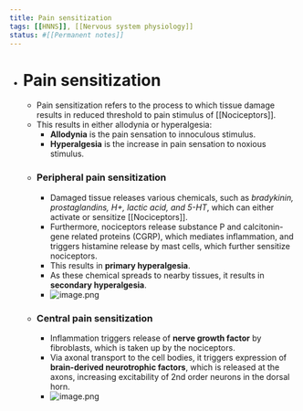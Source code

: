 ```yaml
---
title: Pain sensitization
tags: [[HNNS]], [[Nervous system physiology]]
status: #[[Permanent notes]] 
---
```


- # Pain sensitization
	- Pain sensitization refers to the process to which tissue damage results in reduced threshold to pain stimulus of [[Nociceptors]].
	- This results in either allodynia or hyperalgesia:
		- **Allodynia** is the pain sensation to innoculous stimulus.
		- **Hyperalgesia** is the increase in pain sensation to noxious stimulus.
	- ### Peripheral pain sensitization
		- Damaged tissue releases various chemicals, such as *bradykinin, prostaglandins, H+, lactic acid, and 5-HT*, which can either activate or sensitize [[Nociceptors]].
		- Furthermore, nociceptors release substance P and calcitonin-gene related proteins (CGRP), which mediates inflammation, and triggers histamine release by mast cells, which further sensitize nociceptors.
		- This results in **primary hyperalgesia**.
		- As these chemical spreads to nearby tissues, it results in **secondary hyperalgesia**.
		- ![image.png](../assets/image_1672916544284_0.png)
	- ### Central pain sensitization
		- Inflammation triggers release of **nerve growth factor** by fibroblasts, which is taken up by the nociceptors.
		- Via axonal transport to the cell bodies, it triggers expression of **brain-derived neurotrophic factors**, which is released at the axons, increasing excitability of 2nd order neurons in the dorsal horn.
		- ![image.png](../assets/image_1672916599250_0.png)